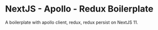 # NextJS - Apollo - Redux Boilerplate
A boilerplate with apollo client, redux, redux persist on NextJS 11.